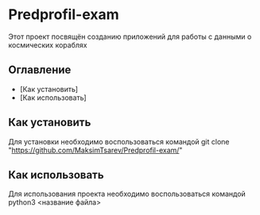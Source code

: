 # Predprofil-exam
Этот проект посвящён созданию приложений для работы с данными о космических кораблях
## Оглавление
- [Как установить]
- [Как использовать]

## Как установить
Для установки необходимо воспользоваться командой git clone "https://github.com/MaksimTsarev/Predprofil-exam/"

## Как использовать
Для использования проекта необходимо воспользоваться командой python3 <название файла>
